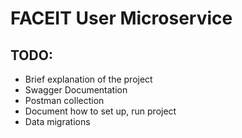 # FACEIT User Microservice

## TODO:
- Brief explanation of the project
- Swagger Documentation
- Postman collection
- Document how to set up, run project
- Data migrations